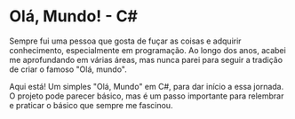 # Olá, Mundo! - C#

Sempre fui uma pessoa que gosta de fuçar as coisas e adquirir conhecimento, especialmente em programação. Ao longo dos anos, acabei me aprofundando em várias áreas, mas nunca parei para seguir a tradição de criar o famoso "Olá, mundo".

Aqui está! Um simples "Olá, Mundo" em C#, para dar início a essa jornada. O projeto pode parecer básico, mas é um passo importante para relembrar e praticar o básico que sempre me fascinou.
